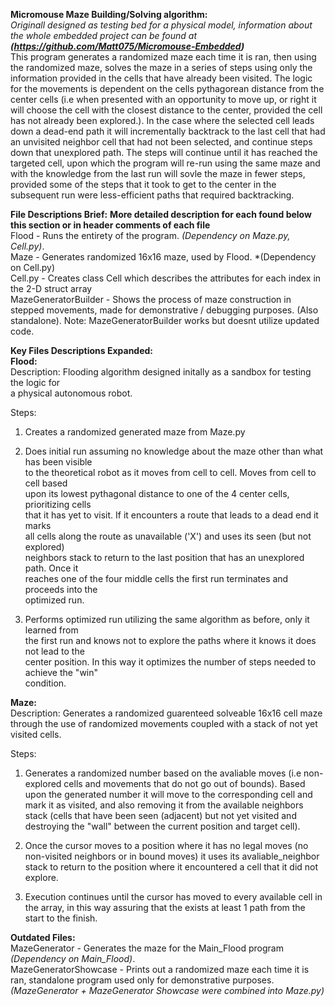 **Micromouse Maze Building/Solving algorithm:**  
  *Originall designed as testing bed for a physical model, information about the whole embedded project can be found at **(https://github.com/Matt075/Micromouse-Embedded)***  
  This program generates a randomized maze each time it is ran, then using the randomized maze, solves the maze in a series of steps 
  using only the information provided in the cells that have already been visited. The logic for the movements is dependent on the cells 
  pythagorean distance from the center cells (i.e when presented with an opportunity to move up, or right it will choose the cell with 
  the closest distance to the center, provided the cell has not already been explored.). In the case where the selected cell leads down
  a dead-end path it will incrementally backtrack to the last cell that had an unvisited neighbor cell that had not been selected, and 
  continue steps down that unexplored path. The steps will continue until it has reached the targeted cell, upon which the program will 
  re-run using the same maze and with the knowledge from the last run will sovle the maze in fewer steps, provided some of the steps that
  it took to get to the center in the subsequent run were less-efficient paths that required backtracking. 
  
**File Descriptions Brief:** **More detailed description for each found below this section or in header comments of each file**   
  Flood - Runs the entirety of the program. *(Dependency on Maze.py, Cell.py)*.   
  Maze - Generates randomized 16x16 maze, used by Flood. *(Dependency on Cell.py)  
  Cell.py - Creates class Cell which describes the attributes for each index in the 2-D struct array  
  MazeGeneratorBuilder - Shows the process of maze construction in stepped movements, made for demonstrative / debugging purposes. (Also standalone).
  Note: MazeGeneratorBuilder works but doesnt utilize updated code.
  
**Key Files Descriptions Expanded:**  
**Flood:**  
Description: Flooding algorithm designed initally as a sandbox for testing the logic for   
a physical autonomous robot.  
  
Steps:    
1. Creates a randomized generated maze from Maze.py  
  
2. Does initial run assuming no knowledge about the maze other than what has been visible    
to the theoretical robot as it moves from cell to cell. Moves from cell to cell based   
upon its lowest pythagonal distance to one of the 4 center cells, prioritizing cells   
that it has yet to visit. If it encounters a route that leads to a dead end it marks   
all cells along the route as unavailable ('X') and uses its seen (but not explored)  
neighbors stack to return to the last position that has an unexplored path. Once it   
reaches one of the four middle cells the first run terminates and proceeds into the   
optimized run.  
  
3. Performs optimized run utilizing the same algorithm as before, only it learned from  
the first run and knows not to explore the paths where it knows it does not lead to the   
center position. In this way it optimizes the number of steps needed to achieve the "win"  
condition.   
  
**Maze:**  
Description: Generates a randomized guarenteed solveable 16x16 cell maze through
the use of randomized movements coupled with a stack of not yet visited cells.
  
Steps:  
  
1. Generates a randomized number based on the avaliable moves (i.e non-explored cells and 
movements that do not go out of bounds). Based upon the generated number it will move to
the corresponding cell and mark it as visited, and also removing it from the available
neighbors stack (cells that have been seen (adjacent) but not yet visited and destroying
the "wall" between the current position and target cell).

2. Once the cursor moves to a position where it has no legal moves (no non-visited neighbors
or in bound moves) it uses its avaliable_neighbor stack to return to the position where
it encountered a cell that it did not explore.

3. Execution continues until the cursor has moved to every available cell in the array, in
this way assuring that the exists at least 1 path from the start to the finish.

  

  
  **Outdated Files:**  
  MazeGenerator - Generates the maze for the Main_Flood program *(Dependency on Main_Flood)*.  
  MazeGeneratorShowcase - Prints out a randomized maze each time it is ran, standalone program used only for demonstrative purposes.  
  *(MazeGenerator + MazeGenerator Showcase were combined into Maze.py)*
  
